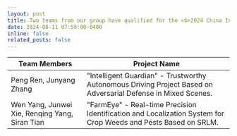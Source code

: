 ```yaml
---
layout: post
title: Two teams from our group have qualified for the <b>2024 China International College Student Innovation Competition (Institute Contest) and successfully advanced to the campus competition</b>. Congrats to <b>Peng Ren</b>, <b>Junyang Zhang</b>, <b>Wen Yang</b>, <b>Junwei Xie</b>, <b>Renqing Yang</b>, and <b>Siran Tian</b>.
date: 2024-06-11 07:59:00-0400
inline: false
related_posts: false
---
```




| Team Members | Project Name                                                       |
| ------ | ------------------------------------------------------------ |
| Peng Ren, Junyang Zhang | "Intelligent Guardian" - Trustworthy Autonomous Driving Project Based on Adversarial Defense in Mixed Scenes. |
| Wen Yang, Junwei Xie, Renqing Yang, Siran Tian | "FarmEye" - Real-time Precision Identification and Localization System for Crop Weeds and Pests Based on SRLM. |

